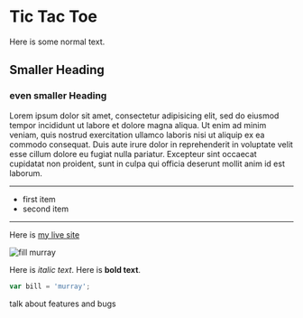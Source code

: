 
# Tic Tac Toe

Here is some normal text.

## Smaller Heading

### even smaller Heading

Lorem ipsum dolor sit amet, consectetur adipisicing elit, sed do eiusmod tempor incididunt ut labore et dolore magna aliqua. Ut enim ad minim veniam, quis nostrud exercitation ullamco laboris nisi ut aliquip ex ea commodo consequat. Duis aute irure dolor in reprehenderit in voluptate velit esse cillum dolore eu fugiat nulla pariatur. Excepteur sint occaecat cupidatat non proident, sunt in culpa qui officia deserunt mollit anim id est laborum.

___

- first item
- second item
---

Here is [my live site](http://ww)

![fill murray](http://fillmurray.com/400/300)

Here is _italic text_.
Here is __bold text__.

```js
var bill = 'murray';
```



talk about features
and bugs
